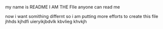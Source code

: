 my name is README 
I AM THE FIle 
anyone can read me

now i want somithing differnt 
so i am putting more efforts 
to create this file
jhhds
kjhdfi
uieryikjbdvlk
kbvlieg
khvkjh
  
